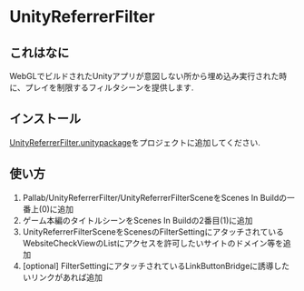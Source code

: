 # UnityReferrerFilter
## これはなに
WebGLでビルドされたUnityアプリが意図しない所から埋め込み実行された時に、プレイを制限するフィルタシーンを提供します.

## インストール
[UnityReferrerFilter.unitypackage](https://github.com/paldynojosh/UnityReferrerFilter/releases)をプロジェクトに追加してください.

## 使い方
1. Pallab/UnityReferrerFilter/UnityReferrerFilterSceneをScenes In Buildの一番上(0)に追加
1. ゲーム本編のタイトルシーンをScenes In Buildの2番目(1)に追加
1. UnityReferrerFilterSceneをScenesのFilterSettingにアタッチされているWebsiteCheckViewのListにアクセスを許可したいサイトのドメイン等を追加
1. [optional] FilterSettingにアタッチされているLinkButtonBridgeに誘導したいリンクがあれば追加
